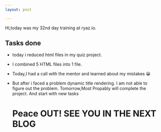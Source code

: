 ```yaml
---
layout: post

---
```

Hi,today was my 32nd day training at ryaz.io.

## Tasks done
* today i reduced html files in my quiz project.
* I combined 5 HTML files into 1 file.
* Today,I had a call with the mentor and learned about my mistakes 😀
* But after i faced a problem dynamic title rendering. I am not able to figure out the problem.
Tomorrow,Most Propably will complete the project.
And start with new tasks


  # Peace OUT! SEE YOU IN THE NEXT BLOG
